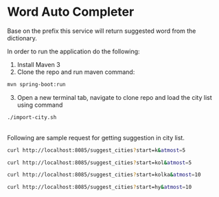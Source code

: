 Word Auto Completer
==============================
Base on the prefix this service will return suggested word from the dictionary.<br/>

In order to run the application do the following: <br/>
1. Install Maven 3
2. Clone the repo and run maven command:
```bash
mvn spring-boot:run
```
3. Open a new terminal tab, navigate to clone repo and load the city list using command
```bash
./import-city.sh
```

<br/>Following are sample request for getting suggestion in city list.
```bash
curl http://localhost:8085/suggest_cities?start=k&atmost=5
```
```bash
curl http://localhost:8085/suggest_cities?start=kol&atmost=5
```
```bash
curl http://localhost:8085/suggest_cities?start=kolka&atmost=10
```
```bash
curl http://localhost:8085/suggest_cities?start=hy&atmost=10
```
